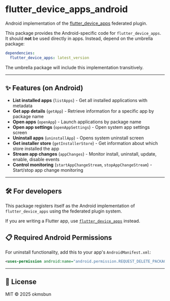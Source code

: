 # flutter\_device\_apps\_android

Android implementation of the [flutter\_device\_apps](https://pub.dev/packages/flutter_device_apps) federated plugin.

This package provides the Android-specific code for `flutter_device_apps`. It should **not** be used directly in apps. Instead, depend on the umbrella package:

```yaml
dependencies:
  flutter_device_apps: latest_version
```

The umbrella package will include this implementation transitively.

---

## ✨ Features (on Android)

* **List installed apps** (`listApps`) - Get all installed applications with metadata
* **Get app details** (`getApp`) - Retrieve information for a specific app by package name
* **Open apps** (`openApp`) - Launch applications by package name
* **Open app settings** (`openAppSettings`) - Open system app settings screen
* **Uninstall apps** (`uninstallApp`) - Opens system uninstall screen
* **Get installer store** (`getInstallerStore`) - Get information about which store installed the app
* **Stream app changes** (`appChanges`) - Monitor install, uninstall, update, enable, disable events
* **Control monitoring** (`startAppChangeStream`, `stopAppChangeStream`) - Start/stop app change monitoring

---

## 🛠 For developers

This package registers itself as the Android implementation of `flutter_device_apps` using the federated plugin system.

If you are writing a Flutter app, use [`flutter_device_apps`](https://pub.dev/packages/flutter_device_apps) instead.

## 📋 Required Android Permissions

For uninstall functionality, add this to your app's `AndroidManifest.xml`:

```xml
<uses-permission android:name="android.permission.REQUEST_DELETE_PACKAGES" />
```

---

## 📄 License

MIT © 2025 okmsbun
